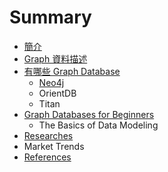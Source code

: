 # Summary

* [簡介](README.md)
* [Graph 資料描述](graph-data.md)
* [有哪些 Graph Database](graph-database.md)
  * [Neo4j](neo4j.md)
  * OrientDB
  * Titan
* [Graph Databases for Beginners](graph-databases-for-beginners.md)
  * The Basics of Data Modeling
* [Researches](researches.md)
* Market Trends
* [References](references.md)



